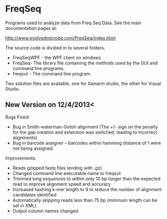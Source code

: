 FreqSeq
=======

Programs used to analyze data from Freq Seq Data.  See the main documentation pages at:

http://www.evolvedmicrobe.com/FreqSeq/index.html

The source code is divided in to several folders.

* FreqSeqWPF - the WPF client on windows
* FreqSeq- The library file containing the methods used by the GUI and command line programs.
* freqout - The command line program.

Two solution files are available, one for Xamarin studio, the other for Visual Studio.


<h2>New Version on 12/4/2013<</h2>

Bugs Fixed:

* Bug in Smith-waterman-Gotoh alignment (The +/- sign on the penalty for the gap creation and extension was switched, leading to incorrect alignments)
* Bug in barcode assigner – barcodes within hamming distance of 1 were not being assigned.

Improvements:

* Reads gzipped fastq files (ending with .gz)
* Changed command line executable name to freqout
* Trimmed long sequences to within only 10 bp longer than the expected read to improve alignment speed and accuracy
* Increased hashing k-mer length to 9 to reduce the number of alignment candidates identified
* Automatically skipping reads less than 75 bp (minimum length can be set in XML).
* Output column names changed
